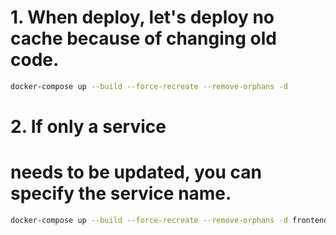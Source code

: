 # 1. When deploy, let's deploy no cache because of changing old code.
```bash
docker-compose up --build --force-recreate --remove-orphans -d 
```

# 2. If only a service


# needs to be updated, you can specify the service name.
```bash
docker-compose up --build --force-recreate --remove-orphans -d frontend-service
```
